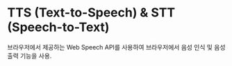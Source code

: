 # TTS (Text-to-Speech) & STT (Speech-to-Text)
브라우저에서 제공하는 Web Speech API를 사용하여 브라우저에서 음성 인식 및 음성 출력 기능을 사용.
